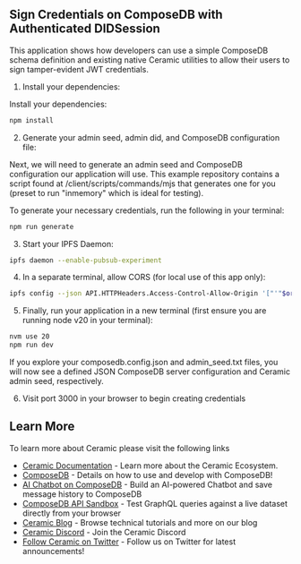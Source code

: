 ## Sign Credentials on ComposeDB with Authenticated DIDSession

This application shows how developers can use a simple ComposeDB schema definition and existing native Ceramic utilities to allow their users to sign tamper-evident JWT credentials.

1. Install your dependencies:

Install your dependencies:

```bash
npm install
```

2. Generate your admin seed, admin did, and ComposeDB configuration file:

Next, we will need to generate an admin seed and ComposeDB configuration our application will use. This example repository contains a script found at /client/scripts/commands/mjs that generates one for you (preset to run "inmemory" which is ideal for testing).

To generate your necessary credentials, run the following in your terminal:

```bash
npm run generate
```

3. Start your IPFS Daemon:

```bash
ipfs daemon --enable-pubsub-experiment 
```

4. In a separate terminal, allow CORS (for local use of this app only):

```bash
ipfs config --json API.HTTPHeaders.Access-Control-Allow-Origin '["'"$origin"'", "http://127.0.0.1:8080","http://localhost:3000"]'
```

5. Finally, run your application in a new terminal (first ensure you are running node v20 in your terminal):

```bash
nvm use 20
npm run dev
```

If you explore your composedb.config.json and admin_seed.txt files, you will now see a defined JSON ComposeDB server configuration and Ceramic admin seed, respectively.

6. Visit port 3000 in your browser to begin creating credentials

## Learn More

To learn more about Ceramic please visit the following links

- [Ceramic Documentation](https://developers.ceramic.network/learn/welcome/) - Learn more about the Ceramic Ecosystem.
- [ComposeDB](https://composedb.js.org/) - Details on how to use and develop with ComposeDB!
- [AI Chatbot on ComposeDB](https://learnweb3.io/lessons/build-an-ai-chatbot-on-compose-db-and-the-ceramic-network) - Build an AI-powered Chatbot and save message history to ComposeDB
- [ComposeDB API Sandbox](https://developers.ceramic.network/sandbox) - Test GraphQL queries against a live dataset directly from your browser
- [Ceramic Blog](https://blog.ceramic.network/) - Browse technical tutorials and more on our blog
- [Ceramic Discord](https://discord.com/invite/ceramic) - Join the Ceramic Discord
- [Follow Ceramic on Twitter](https://twitter.com/ceramicnetwork) - Follow us on Twitter for latest announcements!
